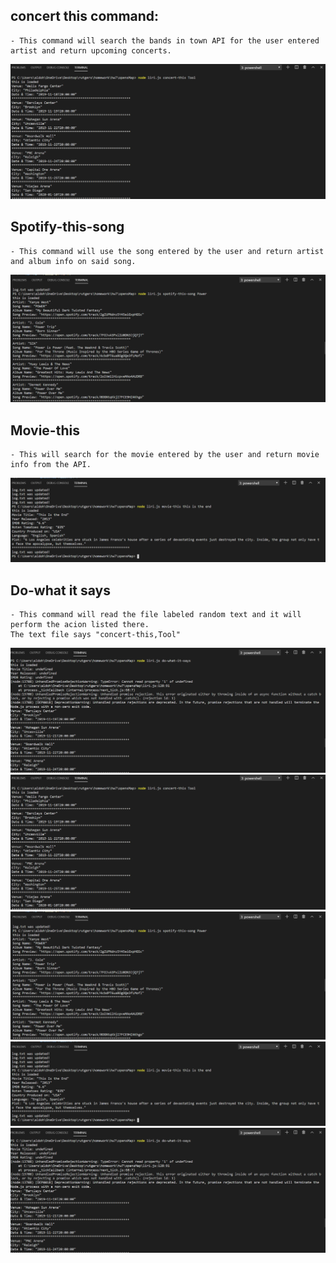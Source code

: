 ## concert this command:
    - This command will search the bands in town API for the user entered artist and return upcoming concerts.
![img1](/screenshots/one.png)
## Spotify-this-song
    - This command will use the song entered by the user and return artist and album info on said song.
![img2](/screenshots/two.png)
##	Movie-this
    - This will search for the movie entered by the user and return movie info from the API.
![img3](/screenshots/three.png)
## Do-what it says
    - This command will read the file labeled random text and it will perform the acion listed there.
    The text file says "concert-this,Tool"
![img3](/screenshots/four.png)
<img src="screenshots/one.png" alt="image">
<img src="screenshots/two.png" alt="image">
<img src="screenshots/three.png" alt="image">
<img src="screenshots/four.png" alt="image">